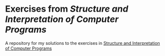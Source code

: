 # Exercises from *Structure and Interpretation of Computer Programs*

A repository for my solutions to the exercises in [Structure and Interpretation of Computer Programs](http://sarabander.github.io/sicp/)
